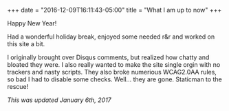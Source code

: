 +++
date = "2016-12-09T16:11:43-05:00"
title = "What I am up to now"
+++

Happy New Year!

Had a wonderful holiday break, enjoyed some needed r&r and worked on this site a bit.  

I originally brought over Disqus comments, but realized how chatty and bloated they were.  I also really wanted to make the site single orgin with no trackers and nasty scripts.  They also broke numerious WCAG2.0AA rules, so bad I had to disable some checks.   Well... they are gone.  Staticman to the rescue!

*This was updated January 6th, 2017*